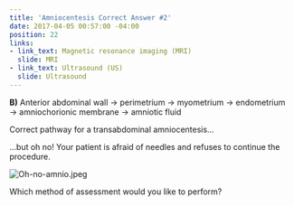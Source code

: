 ```yaml
---
title: 'Amniocentesis Correct Answer #2'
date: 2017-04-05 00:57:00 -04:00
position: 22
links:
- link_text: Magnetic resonance imaging (MRI)
  slide: MRI
- link_text: Ultrasound (US)
  slide: Ultrasound
---
```


**B)** Anterior abdominal wall → perimetrium → myometrium → endometrium → amniochorionic membrane → amniotic fluid

Correct pathway for a transabdominal amniocentesis…

…but oh no! Your patient is afraid of needles and refuses to continue the procedure.

![Oh-no-amnio.jpeg](/uploads/Oh-no-amnio.jpeg)

Which method of assessment would you like to perform?